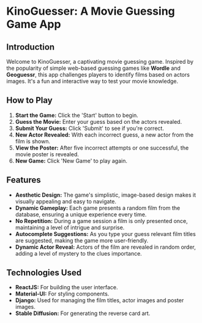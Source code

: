 # KinoGuesser: A Movie Guessing Game App

## Introduction
Welcome to KinoGuesser, a captivating movie guessing game. Inspired by the popularity of simple web-based guessing games like **Wordle** and **Geoguessr**, this app challenges players to identify films based on actors images. It's a fun and interactive way to test your movie knowledge.

## How to Play
1. **Start the Game:** Click the 'Start' button to begin.
2. **Guess the Movie:** Enter your guess based on the actors revealed.
3. **Submit Your Guess:** Click 'Submit' to see if you're correct.
4. **New Actor Revealed:** With each incorrect guess, a new actor from the film is shown.
5. **View the Poster:** After five incorrect attempts or one successful, the movie poster is revealed.
6. **New Game:** Click 'New Game' to play again.

## Features
- **Aesthetic Design:** The game's simplistic, image-based design makes it visually appealing and easy to navigate.
- **Dynamic Gameplay:** Each game presents a random film from the database, ensuring a unique experience every time.
- **No Repetition:** During a game session a film is only presented once, maintaining a level of intrigue and surprise.
- **Autocomplete Suggestions:** As you type your guess relevant film titles are suggested, making the game more user-friendly.
- **Dynamic Actor Reveal:** Actors of the film are revealed in random order, adding a level of mystery to the clues importance.

## Technologies Used
- **ReactJS:** For building the user interface.
- **Material-UI:** For styling components.
- **Django:** Used for managing the film titles, actor images and poster images.
- **Stable Diffusion:** For generating the reverse card art.
